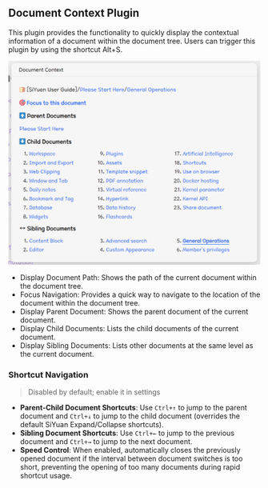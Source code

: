 ## Document Context Plugin

This plugin provides the functionality to quickly display the contextual information of a document within the document tree. Users can trigger this plugin by using the shortcut Alt+S.

![](preview.png)

- Display Document Path: Shows the path of the current document within the document tree.
- Focus Navigation: Provides a quick way to navigate to the location of the document within the document tree.
- Display Parent Document: Shows the parent document of the current document.
- Display Child Documents: Lists the child documents of the current document.
- Display Sibling Documents: Lists other documents at the same level as the current document.

### Shortcut Navigation

> Disabled by default; enable it in settings

- **Parent-Child Document Shortcuts**: Use `Ctrl+↑` to jump to the parent document and `Ctrl+↓` to jump to the child document (overrides the default SiYuan Expand/Collapse shortcuts).
- **Sibling Document Shortcuts**: Use `Ctrl+←` to jump to the previous document and `Ctrl+→` to jump to the next document.
- **Speed Control**: When enabled, automatically closes the previously opened document if the interval between document switches is too short, preventing the opening of too many documents during rapid shortcut usage.
